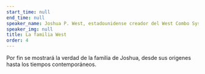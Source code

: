 ```yaml
---
start_time: null
end_time: null
speaker_name: Joshua P. West, estadounidense creador del West Combo System
speaker_img: null
title: La familia West
order: 4
---
```


Por fin se mostrará la verdad de la familia de Joshua, desde sus origenes hasta los tiempos contemporáneos.